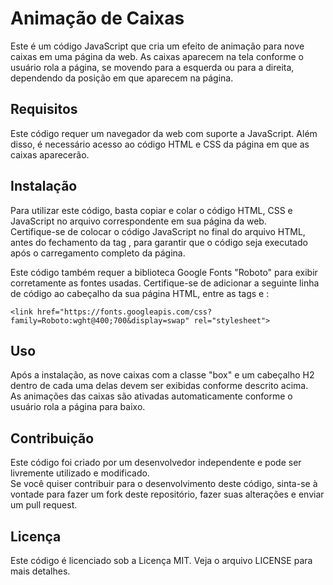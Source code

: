 # Animação de Caixas
Este é um código JavaScript que cria um efeito de animação para nove caixas em uma página da web.<r>
As caixas aparecem na tela conforme o usuário rola a página, se movendo para a esquerda ou para a direita, dependendo da posição em que aparecem na página.

## Requisitos
Este código requer um navegador da web com suporte a JavaScript. Além disso, é necessário acesso ao código HTML e CSS da página em que as caixas aparecerão.

## Instalação
Para utilizar este código, basta copiar e colar o código HTML, CSS e JavaScript no arquivo correspondente em sua página da web.<br>
Certifique-se de colocar o código JavaScript no final do arquivo HTML, antes do fechamento da tag </body>, para garantir que o código seja executado após o carregamento completo da página.

Este código também requer a biblioteca Google Fonts "Roboto" para exibir corretamente as fontes usadas. Certifique-se de adicionar a seguinte linha de código ao cabeçalho da sua página HTML, entre as tags <head> e </head>:

``` HTML5
<link href="https://fonts.googleapis.com/css?family=Roboto:wght@400;700&display=swap" rel="stylesheet">
```

## Uso
Após a instalação, as nove caixas com a classe "box" e um cabeçalho H2 dentro de cada uma delas devem ser exibidas conforme descrito acima.<br>
As animações das caixas são ativadas automaticamente conforme o usuário rola a página para baixo.

## Contribuição
Este código foi criado por um desenvolvedor independente e pode ser livremente utilizado e modificado.<br>
Se você quiser contribuir para o desenvolvimento deste código, sinta-se à vontade para fazer um fork deste repositório, fazer suas alterações e enviar um pull request.

## Licença
Este código é licenciado sob a Licença MIT. Veja o arquivo LICENSE para mais detalhes.
